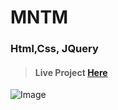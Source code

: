 # MNTM

### Html,Css, JQuery

> #### Live Project [Here]()

![Image](https://i.ibb.co/T14vvcZ/image.png)